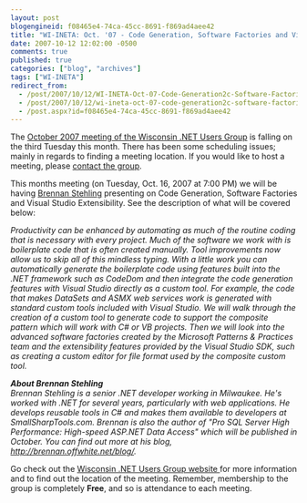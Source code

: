 ```yaml
---
layout: post
blogengineid: f08465e4-74ca-45cc-8691-f869ad4aee42
title: "WI-INETA: Oct. '07 - Code Generation, Software Factories and Visual Studio Extensibility"
date: 2007-10-12 12:02:00 -0500
comments: true
published: true
categories: ["blog", "archives"]
tags: ["WI-INETA"]
redirect_from: 
  - /post/2007/10/12/WI-INETA-Oct-07-Code-Generation2c-Software-Factories-and-Visual-Studio-Extensibility
  - /post/2007/10/12/wi-ineta-oct-07-code-generation2c-software-factories-and-visual-studio-extensibility
  - /post.aspx?id=f08465e4-74ca-45cc-8691-f869ad4aee42
---
```

<!-- more -->
<p>The <a href="http://wi-ineta.org/DesktopDefault.aspx?tabid=58">October 2007 meeting of the Wisconsin .NET Users Group</a> is falling on the third Tuesday this month. There has been some scheduling issues; mainly in regards to finding a meeting location. If you would like to host a meeting, please <a href="http://wi-ineta.org/DesktopDefault.aspx?tabid=60">contact the group</a>.</p>
<p>This months meeting (on Tuesday, Oct. 16, 2007 at 7:00 PM)&nbsp;we will be having <a href="http://brennan.offwhite.net">Brennan Stehling</a> presenting on Code Generation, Software Factories and Visual Studio Extensibility. See the description of what will be covered below:</p>
<p><em>Productivity can be enhanced by automating as much of the routine coding that is necessary with every project. Much of the software we work with is boilerplate code that is often created manually. Tool improvements now allow us to skip all of this mindless typing. With a little work you can automatically generate the boilerplate code using features built into the .NET framework such as CodeDom and then integrate the code generation features with Visual Studio directly as a custom tool. For example, the code that makes DataSets and ASMX web services work is generated with standard custom tools included with Visual Studio. We will walk through the creation of a custom tool to generate code to support the composite pattern which will work with C# or VB projects. Then we will look into the advanced software factories created by the Microsoft Patterns &amp; Practices team and the extensibility features provided by the Visual Studio SDK, such as creating a custom editor for file format used by the composite custom tool.</em></p>
<p><em><strong>About Brennan Stehling</strong><br /> Brennan Stehling is a senior .NET developer working in Milwaukee. He's worked with .NET for several years, particularly with web applications. He develops reusable tools in C# and makes them available to developers at SmallSharpTools.com. Brennan is also the author of "Pro SQL Server High Performance: High-speed ASP.NET Data Access" which will be published in October. You can find out more at his blog, </em><a href="http://brennan.offwhite.net/blog/"><em>http://brennan.offwhite.net/blog/</em></a><em>.</em></p>
<p>Go check out the <a href="http://wi-ineta.org">Wisconsin .NET Users Group website </a>for more information and to find out the location of the meeting. Remember, membership to the group is completely <strong>Free</strong>, and so is attendance to each meeting.</p>
